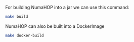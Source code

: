 
For building NumaHOP into a jar we can use this command:
```bash
make build
```

NumaHOP can also be built into a DockerImage
```bash
make docker-build
```
